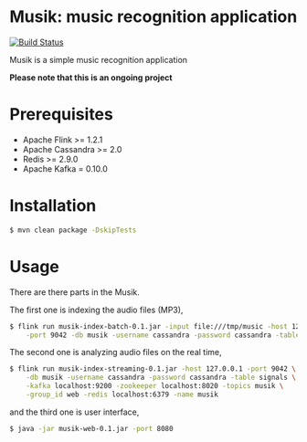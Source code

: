 # Musik: music recognition application

[![Build Status](https://travis-ci.org/trK54Ylmz/musik.svg?branch=master)](https://travis-ci.org/trK54Ylmz/musik)

Musik is a simple music recognition application

**Please note that this is an ongoing project**

# Prerequisites

* Apache Flink >= 1.2.1
* Apache Cassandra >= 2.0
* Redis >= 2.9.0
* Apache Kafka = 0.10.0

# Installation

```bash
$ mvn clean package -DskipTests
```

# Usage

There are there parts in the Musik. 

The first one is indexing the audio files (MP3),

```bash
$ flink run musik-index-batch-0.1.jar -input file:///tmp/music -host 127.0.0.1 \
    -port 9042 -db musik -username cassandra -password cassandra -table signals
```

The second one is analyzing audio files on the real time,

```bash
$ flink run musik-index-streaming-0.1.jar -host 127.0.0.1 -port 9042 \
    -db musik -username cassandra -password cassandra -table signals \
    -kafka localhost:9200 -zookeeper localhost:8020 -topics musik \
    -group_id web -redis localhost:6379 -name musik
```

and the third one is user interface,
 
```bash
$ java -jar musik-web-0.1.jar -port 8080
```